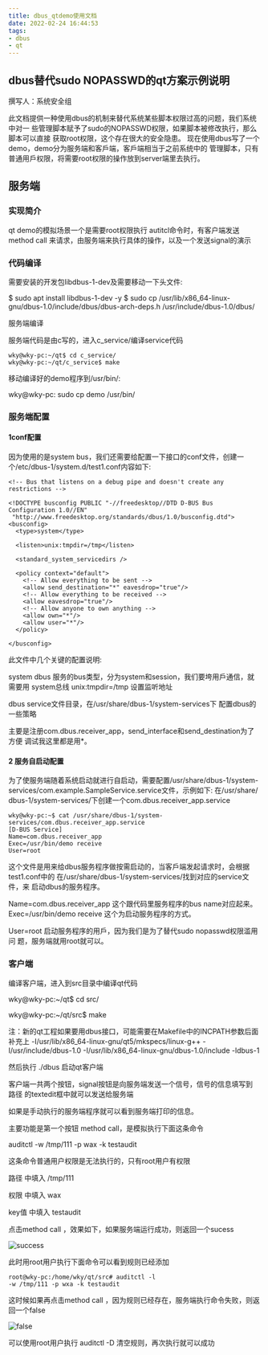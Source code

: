 ```yaml
---
title: dbus_qtdemo使用文档
date: 2022-02-24 16:44:53
tags:
- dbus
- qt
---
```


## dbus替代sudo NOPASSWD的qt方案示例说明

撰写人：系统安全组

此文档提供一种使用dbus的机制来替代系统某些脚本权限过高的问题，我们系统中对一 些管理脚本赋予了sudo的NOPASSWD权限，如果脚本被修改执行，那么脚本可以直接 获取root权限，这个存在很大的安全隐患。 现在使用dbus写了一个demo，demo分为服务端和客戶端，客戶端相当于之前系统中的 管理脚本，只有普通用戶权限，将需要root权限的操作放到server端里去执行。

## 服务端

### 实现简介

qt demo的模拟场景一个是需要root权限执行 autitcl命令时，有客户端发送method call 来请求，由服务端来执行具体的操作，以及一个发送signal的演示

### 代码编译

需要安装的开发包libdbus-1-dev及需要移动一下头文件:

$ sudo apt install libdbus-1-dev -y
$ sudo cp /usr/lib/x86_64-linux-gnu/dbus-1.0/include/dbus/dbus-arch-deps.h /usr/include/dbus-1.0/dbus/

服务端编译

服务端代码是由c写的，进入c_service/编译service代码

```
wky@wky-pc:~/qt$ cd c_service/
wky@wky-pc:~/qt/c_service$ make
```

移动编译好的demo程序到/usr/bin/: 

wky@wky-pc: sudo cp demo /usr/bin/

### 服务端配置

#### 1conf配置

因为使用的是system bus，我们还需要给配置一下接口的conf文件，创建一个/etc/dbus-1/system.d/test1.conf内容如下:

```
<!-- Bus that listens on a debug pipe and doesn't create any restrictions -->

<!DOCTYPE busconfig PUBLIC "-//freedesktop//DTD D-BUS Bus Configuration 1.0//EN"
 "http://www.freedesktop.org/standards/dbus/1.0/busconfig.dtd">
<busconfig>
  <type>system</type>

  <listen>unix:tmpdir=/tmp</listen>

  <standard_system_servicedirs />

  <policy context="default">
    <!-- Allow everything to be sent -->
    <allow send_destination="*" eavesdrop="true"/>
    <!-- Allow everything to be received -->
    <allow eavesdrop="true"/>
    <!-- Allow anyone to own anything -->
    <allow own="*"/>
    <allow user="*"/>
  </policy>

</busconfig>
```

此文件中几个关键的配置说明:

 system dbus 服务的bus类型，分为system和session，我们要垮用戶通信，就需要用 system总线 unix:tmpdir=/tmp 设置监听地址

 dbus service文件目录，在/usr/share/dbus-1/system-services下 配置dbus的一些策略

主要是注册com.dbus.receiver_app，send_interface和send_destination为了方便 调试我这里都是用*。

#### 2 服务自启动配置

为了使服务端随着系统启动就进行自启动，需要配置/usr/share/dbus-1/system-services/com.example.SampleService.service文件，示例如下: 在/usr/share/ dbus-1/system-services/下创建一个com.dbus.receiver_app.service

```
wky@wky-pc:~$ cat /usr/share/dbus-1/system-services/com.dbus.receiver_app.service
[D-BUS Service]
Name=com.dbus.receiver_app
Exec=/usr/bin/demo receive
User=root
```

这个文件是用来给dbus服务程序做按需启动的，当客戶端发起请求时，会根据 test1.conf中的 在/usr/share/dbus-1/system-services/找到对应的service文件，来 启动dbus的服务程序。

 Name=com.dbus.receiver_app 这个跟代码里服务程序的bus name对应起来。 Exec=/usr/bin/demo receive 这个为启动服务程序的方式。

 User=root 启动服务程序的用戶，因为我们是为了替代sudo nopasswd权限滥用问 题，服务端就用root就可以。

### 客户端

编译客户端，进入到src目录中编译qt代码

wky@wky-pc:~/qt$ cd src/

wky@wky-pc:~/qt/src$ make

注：新的qt工程如果要用dbus接口，可能需要在Makefile中的INCPATH参数后面补充上 -I/usr/lib/x86_64-linux-gnu/qt5/mkspecs/linux-g++ -I/usr/include/dbus-1.0 -I/usr/lib/x86_64-linux-gnu/dbus-1.0/include -ldbus-1

然后执行 ./dbus 启动qt客户端

客户端一共两个按钮，signal按钮是向服务端发送一个信号，信号的信息填写到  路径 的textedit框中就可以发送给服务端

如果是手动执行的服务端程序就可以看到服务端打印的信息。

主要功能是第一个按钮 method call，是模拟执行下面这条命令

auditctl -w /tmp/111 -p wax -k testaudit

这条命令普通用户权限是无法执行的，只有root用户有权限

路径 中填入 /tmp/111

权限 中填入 wax

key值 中填入 testaudit

点击method call ，效果如下，如果服务端运行成功，则返回一个sucess

![success](/Users/wky/Desktop/work/wangkeyi203.github.io/source/_posts/dbus-qtdemo使用文档/success.png)

此时用root用户执行下面命令可以看到规则已经添加

```
root@wky-pc:/home/wky/qt/src# auditctl -l
-w /tmp/111 -p wxa -k testaudit
```

这时候如果再点击method call ，因为规则已经存在，服务端执行命令失败，则返回一个false

![false](/Users/wky/Desktop/work/wangkeyi203.github.io/source/_posts/dbus-qtdemo使用文档/false.png)

可以使用root用户执行 auditctl -D 清空规则，再次执行就可以成功

